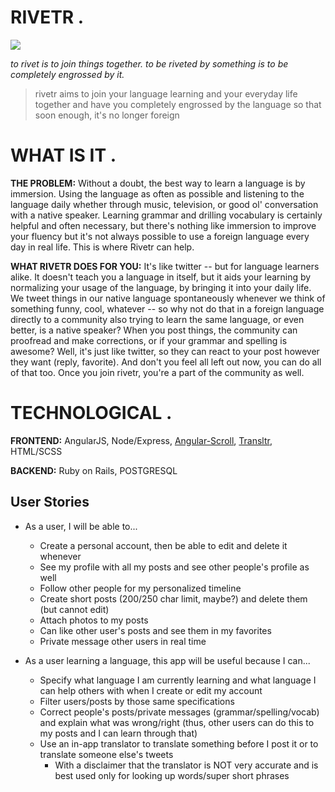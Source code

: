 # RIVETR .

<a href="http://rivetr.herokuapp.com"><img src="https://puu.sh/w2lIA/73b129853a.png"></a>

*to rivet is to join things together. to be riveted by something is to be completely engrossed by it.*

<blockquote>rivetr aims to join your language learning and your everyday life together and have you completely engrossed by the language so that soon enough, it's no longer foreign</blockquote>

# WHAT IS IT .

**THE PROBLEM:** Without a doubt, the best way to learn a language is by immersion. Using the language as often as possible and listening to the language daily whether through music, television, or good ol' conversation with a native speaker. Learning grammar and drilling vocabulary is certainly helpful and often necessary, but there's nothing like immersion to improve your fluency but it's not always possible to use a foreign language every day in real life. This is where Rivetr can help.

**WHAT RIVETR DOES FOR YOU:** It's like twitter -- but for language learners alike. It doesn't teach you a language in itself, but it aids your learning by normalizing your usage of the language, by bringing it into your daily life. We tweet things in our native language spontaneously whenever we think of something funny, cool, whatever -- so why not do that in a foreign language directly to a community also trying to learn the same language, or even better, is a native speaker? When you post things, the community can proofread and make corrections, or if your grammar and spelling is awesome? Well, it's just like twitter, so they can react to your post however they want (reply, favorite). And don't you feel all left out now, you can do all of that too. Once you join rivetr, you're a part of the community as well.

# TECHNOLOGICAL .

**FRONTEND:** AngularJS, Node/Express, <a href="https://github.com/oblador/angular-scroll">Angular-Scroll</a>, <a href="http://transltr.org/">Transltr</a>, HTML/SCSS

**BACKEND:** Ruby on Rails, POSTGRESQL

## User Stories

- As a user, I will be able to...

  - Create a personal account, then be able to edit and delete it whenever
  - See my profile with all my posts and see other people's profile as well
  - Follow other people for my personalized timeline  
  - Create short posts (200/250 char limit, maybe?) and delete them (but cannot edit)
  - Attach photos to my posts
  - Can like other user's posts and see them in my favorites
  - Private message other users in real time

- As a user learning a language, this app will be useful because I can...

  - Specify what language I am currently learning and what language I can help others with when I create or edit my account
  - Filter users/posts by those same specifications
  - Correct people's posts/private messages (grammar/spelling/vocab) and explain what was wrong/right (thus, other users can do this to my posts and I can learn through that)
  - Use an in-app translator to translate something before I post it or to translate someone else's tweets
    - With a disclaimer that the translator is NOT very accurate and is best used only for looking up words/super short phrases
